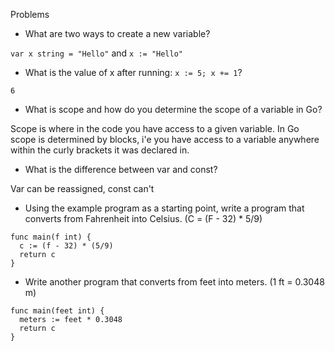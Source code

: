 Problems
- What are two ways to create a new variable?

`var x string = "Hello"` and `x := "Hello"`

- What is the value of x after running:
`x := 5; x += 1`?

`6`

- What is scope and how do you determine the scope of a variable in Go?

Scope is where in the code you have access to a given variable. In Go scope is determined by blocks, i'e you have access to a variable anywhere within the curly brackets it was declared in.

- What is the difference between var and const?

Var can be reassigned, const can't

- Using the example program as a starting point, write a program that converts from Fahrenheit into Celsius. (C = (F - 32) * 5/9)

```golang
func main(f int) {
  c := (f - 32) * (5/9)
  return c
}

```
- Write another program that converts from feet into meters. (1 ft = 0.3048 m)

```golang
func main(feet int) {
  meters := feet * 0.3048
  return c
}

```